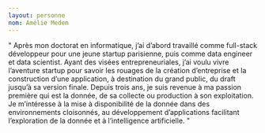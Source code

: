 ```yaml
---
layout: personne
nom: Amélie Medem
---
```


" Après mon doctorat en informatique, j’ai d’abord travaillé comme full-stack développeur pour une jeune startup parisienne, puis comme data engineer et data scientist. Ayant des visées entrepreneuriales, j’ai voulu vivre l’aventure startup pour savoir les rouages de la création d’entreprise et la construction d’une application, à destination du grand public, du draft jusqu’à sa version finale. Depuis trois ans, je suis revenue à ma passion première qui est la donnée, de sa collecte ou production à son exploitation. Je m’intéresse à la mise à disponibilité de la donnée dans des environnements cloisonnés, au développement d’applications facilitant l’exploration de la donnée et à l’intelligence artificielle.  "
